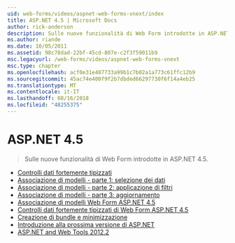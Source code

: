 ```yaml
---
uid: web-forms/videos/aspnet-web-forms-vnext/index
title: ASP.NET 4.5 | Microsoft Docs
author: rick-anderson
description: Sulle nuove funzionalità di Web Form introdotte in ASP.NET 4.5.
ms.author: riande
ms.date: 10/05/2011
ms.assetid: 98c78dad-22bf-45cd-807e-c2f3f59011b9
msc.legacyurl: /web-forms/videos/aspnet-web-forms-vnext
msc.type: chapter
ms.openlocfilehash: acf0e31e487733a99b1c7b02a1a773c61ffc12b9
ms.sourcegitcommit: 45ac74e400f9f2b7dbded66297730f6f14a4eb25
ms.translationtype: MT
ms.contentlocale: it-IT
ms.lasthandoff: 08/16/2018
ms.locfileid: "48255375"
---
```

<a name="aspnet-45"></a>ASP.NET 4.5
====================
> Sulle nuove funzionalità di Web Form introdotte in ASP.NET 4.5.


- [Controlli dati fortemente tipizzati](aspnet-vnext-videos-strongly-typed-data-controls.md)
- [Associazione di modelli - parte 1: selezione dei dati](aspnet-vnext-videos-model-binding-part-1-selecting-data.md)
- [Associazione di modelli - parte 2: applicazione di filtri](aspnet-vnext-videos-model-binding-part-2-filtering.md)
- [Associazione di modelli - parte 3: aggiornamento](aspnet-vnext-videos-model-binding-part-3-updating.md)
- [Associazione di modelli Web Form ASP.NET 4.5](aspnet-45-web-forms-model-binding.md)
- [Controlli dati fortemente tipizzati di Web Form ASP.NET 4.5](aspnet-45-web-forms-strong-typed-data-controls.md)
- [Creazione di bundle e minimizzazione](aspnet-vnext-videos-bundling-and-minification.md)
- [Introduzione alla prossima versione di ASP.NET](getting-started-with-the-next-version-of-aspnet.md)
- [ASP.NET and Web Tools 2012.2](aspnet-and-web-tools-20122.md)
